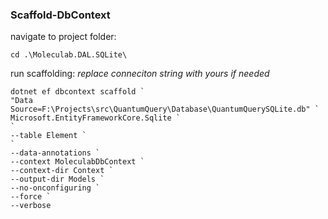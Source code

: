 ﻿### Scaffold-DbContext

navigate to project folder:

```
cd .\Moleculab.DAL.SQLite\
```

run scaffolding:
_replace conneciton string with yours if needed_

```
dotnet ef dbcontext scaffold `
"Data Source=F:\Projects\src\QuantumQuery\Database\QuantumQuerySQLite.db" `
Microsoft.EntityFrameworkCore.Sqlite `
`
--table Element `
`
--data-annotations `
--context MoleculabDbContext `
--context-dir Context `
--output-dir Models `
--no-onconfiguring `
--force `
--verbose
```
